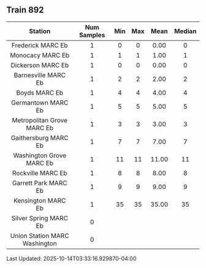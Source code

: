 ## Train 892

| Station | Num Samples | Min | Max | Mean | Median |
| :-----: | :---------: | :-: | :-: | :--: | :----: |
| Frederick MARC Eb | 1 | 0 | 0 | 0.00 | 0 |
| Monocacy MARC Eb | 1 | 1 | 1 | 1.00 | 1 |
| Dickerson MARC Eb | 1 | 0 | 0 | 0.00 | 0 |
| Barnesville MARC Eb | 1 | 2 | 2 | 2.00 | 2 |
| Boyds MARC Eb | 1 | 4 | 4 | 4.00 | 4 |
| Germantown MARC Eb | 1 | 5 | 5 | 5.00 | 5 |
| Metropolitan Grove MARC Eb | 1 | 3 | 3 | 3.00 | 3 |
| Gaithersburg MARC Eb | 1 | 7 | 7 | 7.00 | 7 |
| Washington Grove MARC Eb | 1 | 11 | 11 | 11.00 | 11 |
| Rockville MARC Eb | 1 | 8 | 8 | 8.00 | 8 |
| Garrett Park MARC Eb | 1 | 9 | 9 | 9.00 | 9 |
| Kensington MARC Eb | 1 | 35 | 35 | 35.00 | 35 |
| Silver Spring MARC Eb | 0 |  |  |  |  |
| Union Station MARC Washington | 0 |  |  |  |  |


Last Updated: 2025-10-14T03:33:16.929870-04:00
